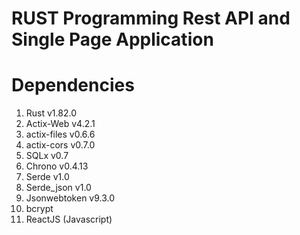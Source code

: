 # RUST Programming Rest API and Single Page Application

Dependencies
======================
1. Rust v1.82.0
2. Actix-Web v4.2.1
3. actix-files v0.6.6
4. actix-cors v0.7.0
5. SQLx v0.7
6. Chrono v0.4.13
7. Serde v1.0
8. Serde_json v1.0
9. Jsonwebtoken v9.3.0
10. bcrypt   
11. ReactJS (Javascript)

